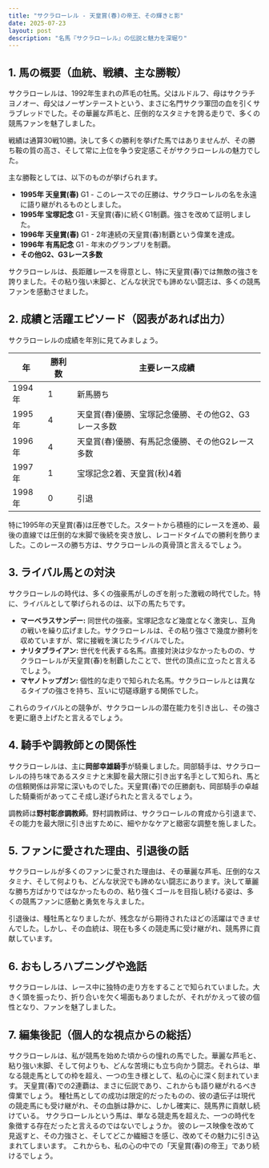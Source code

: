 ```yaml
---
title: "サクラローレル - 天皇賞(春)の帝王、その輝きと影"
date: 2025-07-23
layout: post
description: "名馬『サクラローレル』の伝説と魅力を深堀り"
---
```


## 1. 馬の概要（血統、戦績、主な勝鞍）

サクラローレルは、1992年生まれの芦毛の牡馬。父はルドルフ、母はサクラチヨノオー、母父はノーザンテーストという、まさに名門サクラ軍団の血を引くサラブレッドでした。その華麗な芦毛と、圧倒的なスタミナを誇る走りで、多くの競馬ファンを魅了しました。

戦績は通算30戦10勝。決して多くの勝利を挙げた馬ではありませんが、その勝ち鞍の質の高さ、そして常に上位を争う安定感こそがサクラローレルの魅力でした。

主な勝鞍としては、以下のものが挙げられます。

* **1995年 天皇賞(春)**  G1  -  このレースでの圧勝は、サクラローレルの名を永遠に語り継がれるものとしました。
* **1995年 宝塚記念** G1 - 天皇賞(春)に続くG1制覇。強さを改めて証明しました。
* **1996年 天皇賞(春)** G1 - 2年連続の天皇賞(春)制覇という偉業を達成。
* **1996年 有馬記念** G1 - 年末のグランプリを制覇。
* **その他G2、G3レース多数**

サクラローレルは、長距離レースを得意とし、特に天皇賞(春)では無敵の強さを誇りました。その粘り強い末脚と、どんな状況でも諦めない闘志は、多くの競馬ファンを感動させました。


## 2. 成績と活躍エピソード（図表があれば出力）

サクラローレルの成績を年別に見てみましょう。

| 年     | 勝利数 | 主要レース成績                                                              |
| ------- | -------- | ------------------------------------------------------------------------ |
| 1994年 | 1        | 新馬勝ち                                                              |
| 1995年 | 4        | 天皇賞(春)優勝、宝塚記念優勝、その他G2、G3レース多数                         |
| 1996年 | 4        | 天皇賞(春)優勝、有馬記念優勝、その他G2レース多数                          |
| 1997年 | 1        | 宝塚記念2着、天皇賞(秋)4着                                              |
| 1998年 | 0        |  引退                                                                  |


特に1995年の天皇賞(春)は圧巻でした。スタートから積極的にレースを進め、最後の直線では圧倒的な末脚で後続を突き放し、レコードタイムでの勝利を飾りました。このレースの勝ち方は、サクラローレルの真骨頂と言えるでしょう。


## 3. ライバル馬との対決

サクラローレルの時代は、多くの強豪馬がしのぎを削った激戦の時代でした。特に、ライバルとして挙げられるのは、以下の馬たちです。

* **マーベラスサンデー:**  同世代の強豪。宝塚記念など幾度となく激突し、互角の戦いを繰り広げました。サクラローレルは、その粘り強さで幾度か勝利を収めていますが、常に接戦を演じたライバルでした。
* **ナリタブライアン:**  世代を代表する名馬。直接対決は少なかったものの、サクラローレルが天皇賞(春)を制覇したことで、世代の頂点に立ったと言えるでしょう。
* **マヤノトップガン:**  個性的な走りで知られた名馬。サクラローレルとは異なるタイプの強さを持ち、互いに切磋琢磨する関係でした。


これらのライバルとの競争が、サクラローレルの潜在能力を引き出し、その強さを更に磨き上げたと言えるでしょう。


## 4. 騎手や調教師との関係性

サクラローレルは、主に**岡部幸雄騎手**が騎乗しました。岡部騎手は、サクラローレルの持ち味であるスタミナと末脚を最大限に引き出す名手として知られ、馬との信頼関係は非常に深いものでした。天皇賞(春)での圧勝劇も、岡部騎手の卓越した騎乗術があってこそ成し遂げられたと言えるでしょう。

調教師は**野村彰彦調教師**。野村調教師は、サクラローレルの育成から引退まで、その能力を最大限に引き出すために、細やかなケアと緻密な調整を施しました。


## 5. ファンに愛された理由、引退後の話

サクラローレルが多くのファンに愛された理由は、その華麗な芦毛、圧倒的なスタミナ、そして何よりも、どんな状況でも諦めない闘志にあります。決して華麗な勝ち方ばかりではなかったものの、粘り強くゴールを目指し続ける姿は、多くの競馬ファンに感動と勇気を与えました。

引退後は、種牡馬となりましたが、残念ながら期待されたほどの活躍はできませんでした。しかし、その血統は、現在も多くの競走馬に受け継がれ、競馬界に貢献しています。


## 6. おもしろハプニングや逸話

サクラローレルは、レース中に独特の走り方をすることで知られていました。大きく頭を振ったり、折り合いを欠く場面もありましたが、それがかえって彼の個性となり、ファンを魅了しました。


## 7. 編集後記（個人的な視点からの総括）

サクラローレルは、私が競馬を始めた頃からの憧れの馬でした。華麗な芦毛と、粘り強い末脚、そして何よりも、どんな苦境にも立ち向かう闘志。それらは、単なる競走馬としての枠を超え、一つの生き様として、私の心に深く刻まれています。  天皇賞(春)での2連覇は、まさに伝説であり、これからも語り継がれるべき偉業でしょう。  種牡馬としての成功は限定的だったものの、彼の遺伝子は現代の競走馬にも受け継がれ、その血脈は静かに、しかし確実に、競馬界に貢献し続けている。  サクラローレルという馬は、単なる競走馬を超えた、一つの時代を象徴する存在だったと言えるのではないでしょうか。  彼のレース映像を改めて見返すと、その力強さと、そしてどこか繊細さを感じ、改めてその魅力に引き込まれてしまいます。  これからも、私の心の中での「天皇賞(春)の帝王」であり続けるでしょう。
